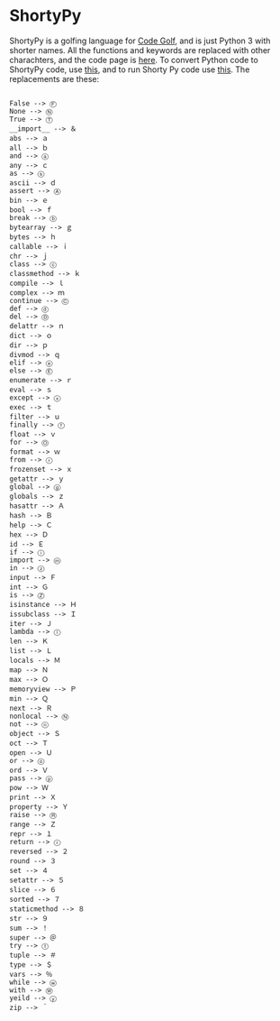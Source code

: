 # ShortyPy

ShortyPy is a golfing language for [Code Golf](https://codegolf.stackexchange.com), and is just Python 3 with shorter names. All the functions and keywords are replaced with other charachters, and the code page is [here](https://github.com/nedla2004/ShortyPy/edit/master/codePage.md). To convert Python code to ShortyPy code, use [this](https://github.com/nedla2004/ShortyPy/edit/master/pythonToShortyPy.py), and to run Shorty Py code use [this](https://github.com/nedla2004/ShortyPy/edit/master/ShortyPy.py). The replacements are these:

<code>
False --> Ⓕ
None --> Ⓝ
True --> Ⓣ
__import__ --> ＆
abs --> ａ
all --> ｂ
and --> ⓐ
any --> ｃ
as --> ⓢ
ascii --> ｄ
assert --> Ⓐ
bin --> ｅ
bool --> ｆ
break --> ⓑ
bytearray --> ｇ
bytes --> ｈ
callable --> ｉ
chr --> ｊ
class --> ⓒ
classmethod --> ｋ
compile --> ｌ
complex --> ｍ
continue --> Ⓒ
def --> ⓓ
del --> Ⓓ
delattr --> ｎ
dict --> ｏ
dir --> ｐ
divmod --> ｑ
elif --> ⓔ
else --> Ⓔ
enumerate --> ｒ
eval --> ｓ
except --> ⓧ
exec --> ｔ
filter --> ｕ
finally --> ⓕ
float --> ｖ
for --> Ⓞ
format --> ｗ
from --> ⓡ
frozenset --> ｘ
getattr --> ｙ
global --> ⓖ
globals --> ｚ
hasattr --> Ａ
hash --> Ｂ
help --> Ｃ
hex --> Ｄ
id --> Ｅ
if --> ⓘ
import --> ⓜ
in --> ⓩ
input --> Ｆ
int --> Ｇ
is --> Ⓩ
isinstance --> Ｈ
issubclass --> Ｉ
iter --> Ｊ
lambda --> ⓛ
len --> Ｋ
list --> Ｌ
locals --> Ｍ
map --> Ｎ
max --> Ｏ
memoryview --> Ｐ
min --> Ｑ
next --> Ｒ
nonlocal --> Ⓝ
not --> ⓝ
object --> Ｓ
oct --> Ｔ
open --> Ｕ
or --> ⓞ
ord --> Ｖ
pass --> ⓟ
pow --> Ｗ
print --> Ｘ
property --> Ｙ
raise --> Ⓡ
range --> Ｚ
repr --> １
return --> ⓡ
reversed --> ２
round --> ３
set --> ４
setattr --> ５
slice --> ６
sorted --> ７
staticmethod --> ８
str --> ９
sum --> ！
super --> ＠
try --> ⓣ
tuple --> ＃
type --> ＄
vars --> ％
while --> ⓦ
with --> Ⓦ
yeild --> ⓨ
zip --> ＾
</code>
